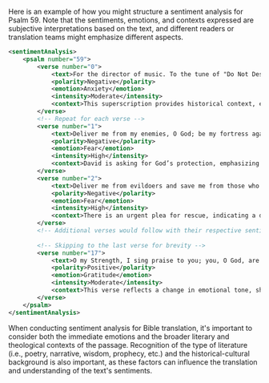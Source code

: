 Here is an example of how you might structure a sentiment analysis for Psalm 59. Note that the sentiments, emotions, and contexts expressed are subjective interpretations based on the text, and different readers or translation teams might emphasize different aspects.

```xml
<sentimentAnalysis>
    <psalm number="59">
        <verse number="0">
            <text>For the director of music. To the tune of "Do Not Destroy." Of David. A miktam. When Saul had sent men to watch David's house in order to kill him.</text>
            <polarity>Negative</polarity>
            <emotion>Anxiety</emotion>
            <intensity>Moderate</intensity>
            <context>This superscription provides historical context, expressing a threat on David's life, adding tension to the psalm.</context>
        </verse>
        <!-- Repeat for each verse -->
        <verse number="1">
            <text>Deliver me from my enemies, O God; be my fortress against those who are attacking me.</text>
            <polarity>Negative</polarity>
            <emotion>Fear</emotion>
            <intensity>High</intensity>
            <context>David is asking for God’s protection, emphasizing his dire situation.</context>
        </verse>
        <verse number="2">
            <text>Deliver me from evildoers and save me from those who are after my blood.</text>
            <polarity>Negative</polarity>
            <emotion>Fear</emotion>
            <intensity>High</intensity>
            <context>There is an urgent plea for rescue, indicating a direct threat to his life.</context>
        </verse>
        <!-- Additional verses would follow with their respective sentiment analysis -->
        
        <!-- Skipping to the last verse for brevity -->
        <verse number="17">
            <text>O my Strength, I sing praise to you; you, O God, are my fortress, my loving God.</text>
            <polarity>Positive</polarity>
            <emotion>Gratitude</emotion>
            <intensity>Moderate</intensity>
            <context>This verse reflects a change in emotional tone, showing David's trust and adoration for God, despite his circumstances.</context>
        </verse>
    </psalm>
</sentimentAnalysis>
```

When conducting sentiment analysis for Bible translation, it's important to consider both the immediate emotions and the broader literary and theological contexts of the passage. Recognition of the type of literature (i.e., poetry, narrative, wisdom, prophecy, etc.) and the historical-cultural background is also important, as these factors can influence the translation and understanding of the text's sentiments.
